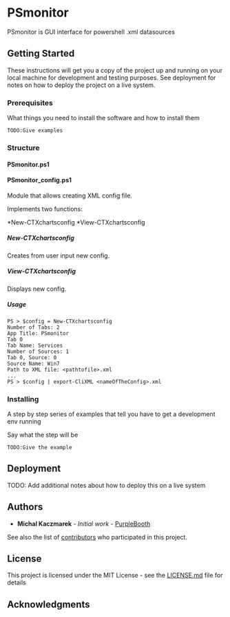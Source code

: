 # PSmonitor

PSmonitor is GUI interface for powershell .xml datasources

## Getting Started

These instructions will get you a copy of the project up and running on your local machine for development and testing purposes. See deployment for notes on how to deploy the project on a live system.

### Prerequisites

What things you need to install the software and how to install them

```
TODO:Give examples
```

### Structure

#### PSmonitor.ps1

#### PSmonitor_config.ps1

Module that allows creating XML config file.

Implements two functions:

*New-CTXchartsconfig
*View-CTXchartsconfig

##### New-CTXchartsconfig

Creates from user input new config.

##### View-CTXchartsconfig

Displays new config.

##### Usage

```
PS > $config = New-CTXchartsconfig
Number of Tabs: 2
App Title: PSmonitor
Tab 0
Tab Name: Services
Number of Sources: 1
Tab 0, Source: 0
Source Name: Win7
Path to XML file: <pathtofile>.xml
...
PS > $config | export-CliXML <nameOfTheConfig>.xml
```

### Installing

A step by step series of examples that tell you have to get a development env running

Say what the step will be

```
TODO:Give the example
```

## Deployment

TODO: Add additional notes about how to deploy this on a live system

## Authors

* **Michal Kaczmarek** - *Initial work* - [PurpleBooth](https://github.com/mikekacz)

See also the list of [contributors](https://github.com/mikekacz/PSmonitor/contributors) who participated in this project.

## License

This project is licensed under the MIT License - see the [LICENSE.md](LICENSE.md) file for details

## Acknowledgments



